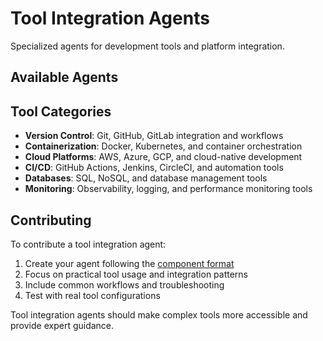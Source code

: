 # Tool Integration Agents

Specialized agents for development tools and platform integration.

## Available Agents

<!-- Add tool integration agents here -->

## Tool Categories

- **Version Control**: Git, GitHub, GitLab integration and workflows
- **Containerization**: Docker, Kubernetes, and container orchestration
- **Cloud Platforms**: AWS, Azure, GCP, and cloud-native development
- **CI/CD**: GitHub Actions, Jenkins, CircleCI, and automation tools
- **Databases**: SQL, NoSQL, and database management tools
- **Monitoring**: Observability, logging, and performance monitoring tools

## Contributing

To contribute a tool integration agent:

1. Create your agent following the [component format](../../CONTRIBUTING.md#component-requirements)
2. Focus on practical tool usage and integration patterns
3. Include common workflows and troubleshooting
4. Test with real tool configurations

Tool integration agents should make complex tools more accessible and provide expert guidance.